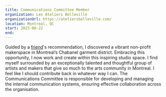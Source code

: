 ```yaml
---
title: Communications Committee Member
organization: Les Ateliers Belleville
organizationUrl: https://ateliersbelleville.com/
location: Montreal, QC
start: 2023-08-22
end:
---
```


Guided by a [friend](https://evanmontpellier.net/)'s recommendation, I discovered a vibrant non-profit makerspace in Montreal’s Chabanel garment district. Embracing this opportunity, I now work and create within this inspiring studio space. I find myself surrounded by an exceptionally talented and thoughtful group of artists and makers that give so much to the arts community in Montreal. I feel like I should contribute back in whatever way I can. The Communications Committee is responsible for developing and managing the internal communication systems, ensuring effective collaboration across the organisation.
